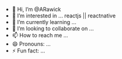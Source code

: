 - 👋 Hi, I’m @ARawick
- 👀 I’m interested in ... reactjs || reactnative
- 🌱 I’m currently learning ...
- 💞️ I’m looking to collaborate on ...
- 📫 How to reach me ...
- 😄 Pronouns: ...
- ⚡ Fun fact: ...

<!---
ARawick/ARawick is a ✨ special ✨ repository because its `README.md` (this file) appears on your GitHub profile.
You can click the Preview link to take a look at your changes.
--->
